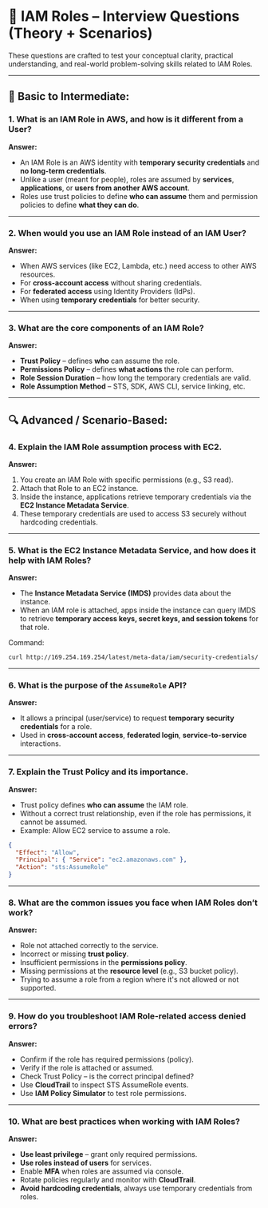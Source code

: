 # 💼 IAM Roles – Interview Questions (Theory + Scenarios)

These questions are crafted to test your conceptual clarity, practical understanding, and real-world problem-solving skills related to IAM Roles.

---

## 📘 Basic to Intermediate:

### 1. What is an IAM Role in AWS, and how is it different from a User?
**Answer:**  
- An IAM Role is an AWS identity with **temporary security credentials** and **no long-term credentials**.
- Unlike a user (meant for people), roles are assumed by **services**, **applications**, or **users from another AWS account**.
- Roles use trust policies to define **who can assume** them and permission policies to define **what they can do**.

---

### 2. When would you use an IAM Role instead of an IAM User?
**Answer:**  
- When AWS services (like EC2, Lambda, etc.) need access to other AWS resources.
- For **cross-account access** without sharing credentials.
- For **federated access** using Identity Providers (IdPs).
- When using **temporary credentials** for better security.

---

### 3. What are the core components of an IAM Role?
**Answer:**
- **Trust Policy** – defines **who** can assume the role.
- **Permissions Policy** – defines **what actions** the role can perform.
- **Role Session Duration** – how long the temporary credentials are valid.
- **Role Assumption Method** – STS, SDK, AWS CLI, service linking, etc.

---

## 🔍 Advanced / Scenario-Based:

### 4. Explain the IAM Role assumption process with EC2.
**Answer:**
1. You create an IAM Role with specific permissions (e.g., S3 read).
2. Attach that Role to an EC2 instance.
3. Inside the instance, applications retrieve temporary credentials via the **EC2 Instance Metadata Service**.
4. These temporary credentials are used to access S3 securely without hardcoding credentials.

---

### 5. What is the EC2 Instance Metadata Service, and how does it help with IAM Roles?
**Answer:**
- The **Instance Metadata Service (IMDS)** provides data about the instance.
- When an IAM role is attached, apps inside the instance can query IMDS to retrieve **temporary access keys, secret keys, and session tokens** for that role.

Command:
```bash
curl http://169.254.169.254/latest/meta-data/iam/security-credentials/
```

---

### 6. What is the purpose of the `AssumeRole` API?
**Answer:**
- It allows a principal (user/service) to request **temporary security credentials** for a role.
- Used in **cross-account access**, **federated login**, **service-to-service** interactions.

---

### 7. Explain the Trust Policy and its importance.
**Answer:**
- Trust policy defines **who can assume** the IAM role.
- Without a correct trust relationship, even if the role has permissions, it cannot be assumed.
- Example: Allow EC2 service to assume a role.

```json
{
  "Effect": "Allow",
  "Principal": { "Service": "ec2.amazonaws.com" },
  "Action": "sts:AssumeRole"
}
```

---

### 8. What are the common issues you face when IAM Roles don’t work?
**Answer:**
- Role not attached correctly to the service.
- Incorrect or missing **trust policy**.
- Insufficient permissions in the **permissions policy**.
- Missing permissions at the **resource level** (e.g., S3 bucket policy).
- Trying to assume a role from a region where it's not allowed or not supported.

---

### 9. How do you troubleshoot IAM Role-related access denied errors?
**Answer:**
- Confirm if the role has required permissions (policy).
- Verify if the role is attached or assumed.
- Check Trust Policy – is the correct principal defined?
- Use **CloudTrail** to inspect STS AssumeRole events.
- Use **IAM Policy Simulator** to test role permissions.

---

### 10. What are best practices when working with IAM Roles?
**Answer:**
- **Use least privilege** – grant only required permissions.
- **Use roles instead of users** for services.
- Enable **MFA** when roles are assumed via console.
- Rotate policies regularly and monitor with **CloudTrail**.
- **Avoid hardcoding credentials**, always use temporary credentials from roles.
